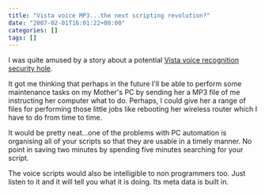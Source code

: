 ```yaml
---
title: "Vista voice MP3...the next scripting revolution?"
date: "2007-02-01T16:01:22+00:00"
categories: []
tags: []
---
```


I was quite amused by a story about a potential <a href="http://news.bbc.co.uk/1/hi/technology/6320865.stm">Vista voice recognition security hole</a>.

It got me thinking that perhaps in the future I'll be able to perform some maintenance tasks on my Mother's PC by sending her a MP3 file of me instructing her computer what to do. Perhaps, I could give her a range of files for performing those little jobs like rebooting her wireless router which I have to do from time to time.

It would be pretty neat...one of the problems with PC automation is organising all of your scripts so that they are usable in a timely manner. No point in saving two minutes by spending five minutes searching for your script.

The voice scripts would also be intelligible to non programmers too. Just listen to it and it will tell you what it is doing. Its meta data is built in.

